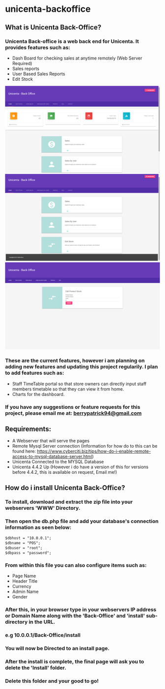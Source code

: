 # unicenta-backoffice

## What is Unicenta Back-Office?
### Unicenta Back-office is a web back end for Unicenta. It provides features such as:
- Dash Board for checking sales at anytime remotely (Web Server Required)
- Sales reports
- User Based Sales Reports
- Edit Stock


![Screenshot](screen1.png)
![Screenshot](screen2.png)
![Screenshot](screen4.png)

### These are the current features, however i am planning on adding new features and updating this project regularily. I plan to add features such as:
- Staff TimeTable portal so that store owners can directly input staff members timetable so that they can view it from home.
- Charts for the dashboard.

### If you have any suggestions or feature requests for this project, please email me at: berrypatrick94@gmail.com

## Requirements:
- A Webserver that will serve the pages
- Remote Mysql Server connection (Information for how do to this can be found here: https://www.cyberciti.biz/tips/how-do-i-enable-remote-access-to-mysql-database-server.html)
- Unicenta Connected to the MYSQL Database
- Unicenta 4.4.2 Up (However i do have a version of this for versions before 4.4.2, this is available on request, Email me!)


## How do i install Unicenta Back-Office?

### To install, download and extract the zip file into your webservers 'WWW' Directory.

### Then open the db.php file and add your database's connection information as seen below:
```
$dbhost = "10.0.0.1";
$dbname = "POS";
$dbuser = "root";
$dbpass = "password";
```
### From within this file you can also configure items such as:
- Page Name
- Header Title
- Currency
- Admin Name
- Gender

### After this, in your browser type in your webservers IP address or Domain Name along with the 'Back-Office' and 'install' sub-directory in the URL.
### e.g 10.0.0.1/Back-Office/install

### You will now be Directed to an install page.
### After the install is complete, the final page will ask you to delete the 'Install' folder.
### Delete this folder and your good to go!

